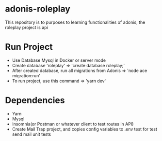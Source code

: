 # adonis-roleplay

This repository is to purposes to learning functionalities of adonis, the roleplay project is api

# Run Project

-   Use Database Mysql in Docker or server mode
-   Create database 'roleplay' => 'create database roleplay;'
-   After created database, run all migrations from Adonis => 'node ace migration:run'
-   To run project, use this command => 'yarn dev'

# Dependencies

-   Yarn
-   Mysql
-   Insomnia(or Postman or whatever client to test routes in API)
-   Create Mail Trap project, and copies config variables to .env test for test send mail unit tests
